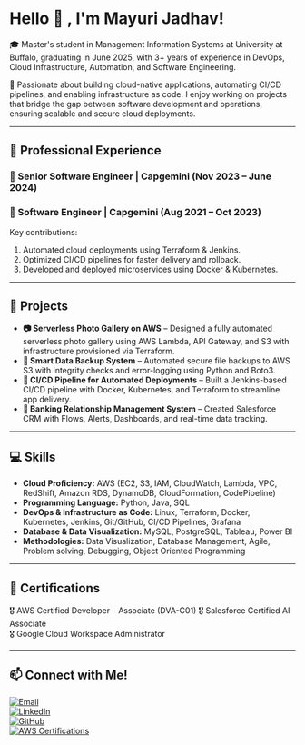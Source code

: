 # Hello 👋 , I'm Mayuri Jadhav!

🎓 Master's student in Management Information Systems at University at Buffalo, graduating in June 2025, with 3+ years of experience in DevOps, Cloud Infrastructure, Automation, and Software Engineering.

🌟 Passionate about building cloud-native applications, automating CI/CD pipelines, and enabling infrastructure as code. I enjoy working on projects that bridge the gap between software development and operations, ensuring scalable and secure cloud deployments.

---

## 💼 Professional Experience

### 🔹 Senior Software Engineer | Capgemini (Nov 2023 – June 2024)
### 🔹 Software Engineer | Capgemini (Aug 2021 – Oct 2023)
Key contributions:

1. Automated cloud deployments using Terraform & Jenkins.
2. Optimized CI/CD pipelines for faster delivery and rollback.
3. Developed and deployed microservices using Docker & Kubernetes.

---

## 📌 Projects

- **📷 Serverless Photo Gallery on AWS** – Designed a fully automated serverless photo gallery using AWS Lambda, API Gateway, and S3 with infrastructure provisioned via Terraform.
- **💾 Smart Data Backup System** – Automated secure file backups to AWS S3 with integrity checks and error-logging using Python and Boto3.
- **🔁 CI/CD Pipeline for Automated Deployments** – Built a Jenkins-based CI/CD pipeline with Docker, Kubernetes, and Terraform to streamline app delivery.
- **🏦 Banking Relationship Management System** – Created Salesforce CRM with Flows, Alerts, Dashboards, and real-time data tracking.

---

## 💻 Skills

- **Cloud Proficiency:** AWS (EC2, S3, IAM, CloudWatch, Lambda, VPC, RedShift, Amazon RDS, DynamoDB, CloudFormation, CodePipeline)
- **Programming Language:** Python, Java, SQL
- **DevOps & Infrastructure as Code:** Linux, Terraform, Docker, Kubernetes, Jenkins, Git/GitHub, CI/CD Pipelines, Grafana
- **Database & Data Visualization:** MySQL, PostgreSQL, Tableau, Power BI
- **Methodologies:** Data Visualization, Database Management, Agile, Problem solving, Debugging, Object Oriented Programming

---

## 📜 Certifications

🎖️ AWS Certified Developer – Associate (DVA-C01) 
🎖️ Salesforce Certified AI Associate  
🎖️ Google Cloud Workspace Administrator

---

## 📫 Connect with Me!

[![Email](https://img.shields.io/badge/-Email-D14836?style=flat&logo=gmail&logoColor=white)](mailto:jadhavmayuri1808@gmail.com)  
[![LinkedIn](https://img.shields.io/badge/-LinkedIn-0077B5?style=flat&logo=linkedin&logoColor=white)](https://www.linkedin.com/in/mayuri-sanjay-jadhav-a9a1b219a)  
[![GitHub](https://img.shields.io/badge/-GitHub-181717?style=flat&logo=github&logoColor=white)](https://github.com/MayuriJ185)  
[![AWS Certifications](https://img.shields.io/badge/-AWS%20Certifications-232F3E?style=flat&logo=amazon-aws&logoColor=white)](https://www.credly.com/users/mayuri-jadhav.56cc5004)  
 
